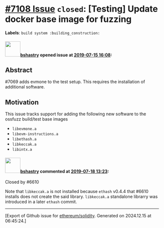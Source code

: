 # [\#7108 Issue](https://github.com/ethereum/solidity/issues/7108) `closed`: [Testing] Update docker base image for fuzzing
**Labels**: `build system :building_construction:`


#### <img src="https://avatars.githubusercontent.com/u/2388185?v=4" width="50">[bshastry](https://github.com/bshastry) opened issue at [2019-07-15 16:08](https://github.com/ethereum/solidity/issues/7108):

## Abstract

#7069  adds evmone to the test setup. This requires the installation of additional software.

## Motivation

This issue tracks support for adding the following new software to the ossfuzz build/test base images

- `libevmone.a`
- `libevm-instructions.a`
- `libethash.a`
- `libkeccak.a`
- `libintx.a`


#### <img src="https://avatars.githubusercontent.com/u/2388185?v=4" width="50">[bshastry](https://github.com/bshastry) commented at [2019-07-18 13:23](https://github.com/ethereum/solidity/issues/7108#issuecomment-512813585):

Closed by #6610 

Note that `libkeccak.a` is not installed because `ethash` v0.4.4 that #6610 installs does not create the said library. `libkeccak.a` standalone librarry was introduced in a later `ethash` commit.


-------------------------------------------------------------------------------



[Export of Github issue for [ethereum/solidity](https://github.com/ethereum/solidity). Generated on 2024.12.15 at 06:45:24.]
